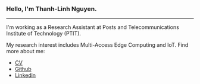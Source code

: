 ### Hello, I'm Thanh-Linh Nguyen.

<!-- [https://chibicode.github.io/duo/](https://chibicode.github.io/duo/) -->

---

I'm working as a Research Assistant at Posts and Telecommunications Institute of Technology (PTIT).

My research interest includes Multi-Access Edge Computing and IoT. Find more about me:

- [CV](CV-Thanh-Linh-Nguyen.pdf)
- [Github](https://github.com/linhnt31)
- [Linkedin](https://www.linkedin.com/in/thanh-linh-nguyen-a5ba07155/)
